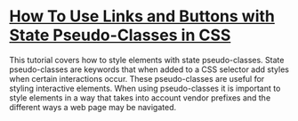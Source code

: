 # [How To Use Links and Buttons with State Pseudo-Classes in CSS](https://www.digitalocean.com/community/tutorials/how-to-use-links-and-buttons-with-state-pseudo-classes-in-css)

This tutorial covers how to style elements with state pseudo-classes. State pseudo-classes are keywords that when added to a CSS selector add styles when certain interactions occur.  These pseudo-classes are useful for styling interactive elements. When using pseudo-classes it is important to style elements in a way that takes into account vendor prefixes and the different ways a web page may be navigated.   